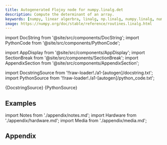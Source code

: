 ```yaml
---
title: Autogenerated Flojoy node for numpy.linalg.det
description: Compute the determinant of an array.
keywords: [numpy, linear algerbra, linalg, np.linalg, numpy.linalg, numpy.linalg.det]
image: https://numpy.org/doc/stable/reference/routines.linalg.html
---
```


[//]: # (Custom component imports)

import DocString from '@site/src/components/DocString';
import PythonCode from '@site/src/components/PythonCode';

import AppDisplay from '@site/src/components/AppDisplay';
import SectionBreak from '@site/src/components/SectionBreak';
import AppendixSection from '@site/src/components/AppendixSection';

[//]: # (Docstring)

import DocstringSource from '!!raw-loader!./a1-[autogen]/docstring.txt';
import PythonSource from '!!raw-loader!./a1-[autogen]/python_code.txt';


<DocString>{DocstringSource}</DocString>
<PythonCode GLink='NUMPY/linalg/DET/DET.py'>{PythonSource}</PythonCode>


<SectionBreak />

    

[//]: # (Examples)

## Examples

<AppDisplay 
  GLink='NUMPY/linalg/DET'
  nodeLabel='DET'>
</AppDisplay>

<SectionBreak />

    

[//]: # (Appendix)

import Notes from './appendix/notes.md';
import Hardware from './appendix/hardware.md';
import Media from './appendix/media.md';

## Appendix

<AppendixSection index={0} folderPath='nodes/NUMPY/linalg/DET/appendix/'><Notes /></AppendixSection>
<AppendixSection index={1} folderPath='nodes/NUMPY/linalg/DET/appendix/'><Hardware /></AppendixSection>
<AppendixSection index={2} folderPath='nodes/NUMPY/linalg/DET/appendix/'><Media /></AppendixSection>


